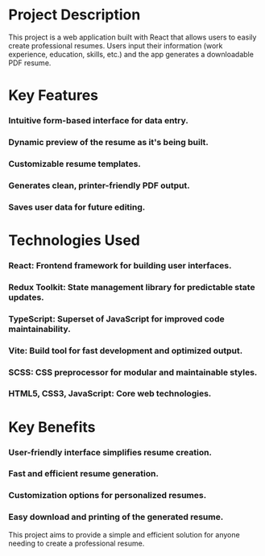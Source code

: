 # Project Description

This project is a web application built with React that allows users to easily create professional resumes. Users input their information (work experience, education, skills, etc.) and the app generates a downloadable PDF resume.

# Key Features

### Intuitive form-based interface for data entry.
### Dynamic preview of the resume as it's being built.
### Customizable resume templates.
### Generates clean, printer-friendly PDF output.
### Saves user data for future editing.

# Technologies Used

### **React**: Frontend framework for building user interfaces.
### **Redux Toolkit**: State management library for predictable state updates.
### **TypeScript**: Superset of JavaScript for improved code maintainability.
### **Vite**: Build tool for fast development and optimized output.
### **SCSS**: CSS preprocessor for modular and maintainable styles.
### **HTML5, CSS3, JavaScript**: Core web technologies.

# Key Benefits

### User-friendly interface simplifies resume creation.
### Fast and efficient resume generation.
### Customization options for personalized resumes.
### Easy download and printing of the generated resume.
This project aims to provide a simple and efficient solution for anyone needing to create a professional resume.
